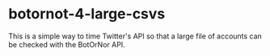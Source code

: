 # botornot-4-large-csvs
This is a simple way to time Twitter's API so that a large file of accounts can be checked with the BotOrNor API. 
